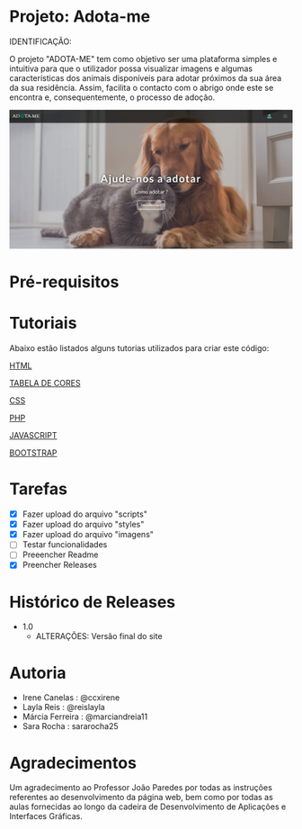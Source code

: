 # Projeto: Adota-me

IDENTIFICAÇÃO:
<p>O projeto "ADOTA-ME" tem como objetivo ser uma plataforma simples e intuitiva para que o utilizador possa visualizar imagens e algumas características dos animais disponíveis para adotar próximos da sua área da sua residência. Assim, facilita o contacto com o abrigo onde este se encontra e, consequentemente, o processo de adoção.</p>

![](site.jpeg)

# Pré-requisitos

# Tutoriais

Abaixo estão listados alguns tutorias utilizados para criar este código:

[HTML](https://www.w3schools.com/html/)
  
[TABELA DE CORES](https://www.flextool.com.br/tabela_cores.html)

[CSS](https://www.w3schools.com/css/default.asp)

[PHP](https://www.w3schools.com/php/default.asp)

[JAVASCRIPT](https://www.w3schools.com/js/)

[BOOTSTRAP](https://www.w3schools.com/bootstrap4/)


# Tarefas 

- [X] Fazer upload do arquivo "scripts"
- [X] Fazer upload do arquivo "styles"
- [X] Fazer upload do arquivo "imagens"
- [ ] Testar funcionalidades
- [ ] Preeencher Readme 
- [X] Preencher Releases

# Histórico de Releases

- 1.0
  - ALTERAÇÕES: Versão final do site 

# Autoria
- Irene Canelas : @ccxirene
- Layla Reis : @reislayla
- Márcia Ferreira : @marciandreia11
- Sara Rocha : sararocha25

# Agradecimentos
Um agradecimento ao Professor João Paredes por todas as instruções referentes ao desenvolvimento da página web, bem como por todas as aulas fornecidas ao longo da cadeira de Desenvolvimento de Aplicações e Interfaces Gráficas.

